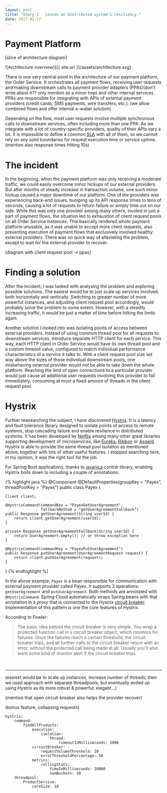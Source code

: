 ```yaml
---
layout: post
title: "Story 1 - Lesson on distributed system's resiliency."
date: 2017-02-17
---
```


# Payment Platform

[slice of architecture diagram]

![Architecture overview]({{ site.url }}/assets/architecture.svg)

There is one very central point in the architecture of our payment platform, the Order Service. It orchestrates all payment flows, receiving user requests and making downstream calls to payment provider adapters (PPAs)(don't write about it?? only mention as a minor hop) and other internal services. PPAs are responsible for integrating with APIs of external payment providers (credit cards, SMS payments, wire transfers, etc.). (we allow combined flows and offer internal e-wallet solution)

Depending on the flow, most user requests involve multiple synchronous calls to downstream services, often including more than one PPA. As we integrate with a lot of country-specific providers, quality of their APIs vary a lot. It is impossible to define a common [SLA][sla] with all of them, so we cannot rely on any solid boundaries for request execution time or service uptime. (mention also response times hitting 10s)

# The incident

In the beginning, when the payment platform was only receiving a moderate traffic, we could easily overcome minor hickups of our external providers. But after months of steady increase in transaction volume, one such minor hickup caused a major downtime of our platform. One of the providers was experiencing back-end issues, bumping up its API response times to tens of seconds, causing a lot of requests to return failure or simply time out on our side. While this was only one provider among many others, involed in just a part of payment flows, the situation led to exhaustion of client request pools on all Order Service instances. This basically rendered whole payment platform unusable, as it was unable to accept more client requests, also preventing execution of payment flows that exclusively involved healthy external providers. There was no quick way of alleviating the problem, except to wait for the external provider to recover.

[diagram with client request pool -> ppas]

# Finding a solution

After the incident, I was tasked with analysing the problem and exploring possible solutions. The easiest would be to just scale up services involved, both horizontally and vertically. Switching to greater number of more powerful instances, and adjusting client request pool accordingly, would probably solve the problem to some extent. However, with a steadily increasing traffic, it would be just a matter of time before hitting the limits again.

Another solution I looked into was isolating points of access between external providers. Instead of using common thread pool for all requests to downstream services, introduce separate HTTP client for each service. This way, each HTTP client in Order Service would have its own thread pool and a custom timeout value, configured to match individual performance characteristics of a service it talks to. With a client request pool size set way above the sizes of those individual downstream pools, one misbehaving external provider would not be able to take down the whole platform. Reaching the limit of open connections to a particular provider would just cause all additional user requests involving this provider to fail immediately, consuming at most a fixed amount of threads in the client request pool.

# Hystrix

Further reasearching the subject, I have discovered [Hystrix][hystrix-homepage]. It is a latency and fault tolerance library designed to isolate points of access to remote systems, stop cascading failure and enable resilience in distributed systems. It has been developed by [Netflix][netflix-github] among many other great libraries supporting development of microservices, like [Eureka][eureka], [Ribbon][ribbon] or [Asgard][asgard]. Hystrix is able to provide the same thread pool isolation as mentioned above, together with lots of other useful features. I stopped searching here, in my opinion, it was the right tool for the job.

For Spring Boot applications, thanks to [javanica][javanica-github] contrib library, enabling Hystrix boils down to including a couple of annotations.

{% highlight java %}
@Component
@DefaultProperties(groupKey = "Payex", threadPoolKey = "Payex")
public class Payex {

    Client client;

    @HystrixCommand(commandKey = "PayexGetUserAgreement",
                    fallbackMethod = "getUserAgreementFallback")
    public Response getUserAgreement(String userId) {
        return client.getUserAgreement(userId);
    }

    private Response getUserAgreementFallback(String userId) {
        return UserAgreement.empty(); // or throw exception here
    }

    @HystrixCommand(commandKey = "PayexPutUserAgreement")
    public Response putUserAgreement(UserAgreementRequest request) {
        return client.putUserAgreement(request);
    }
}
{% endhighlight %}

In the above example, `Payex` is a bean responsible for communication with external payment provider called Payex. It supports 2 operations: `getUserAgreement` and `putUserAgreement`. Both methods are annotated with `@HystrixCommand`. Spring Cloud automatically wraps Spring beans with that annotation in a proxy that is connected to the Hystrix [circuit breaker][circuit-breaker]. Implementation of this pattern is one the core features of Hystrix. 

According to Fowler:
> The basic idea behind the circuit breaker is very simple. You wrap a protected function call in a circuit breaker object, which monitors for failures. Once the failures reach a certain threshold, the circuit breaker trips, and all further calls to the circuit breaker return with an error, without the protected call being made at all. Usually you'll also want some kind of monitor alert if the circuit breaker trips.





<br/>

---

(easiest would be to scale up instances, increase number of threads, then we used approach with separate threadpools,  but eventually ended up using Hystrix as its more robust & powerful, elegabt...)

(mention that open circuit-breaker also helps the provider recover)

(bonus feature, collapsing requests)

```
hystrix:
    command:
        findAllProducts:
            execution:
                isolation:
                    thread:
                        timeoutInMilliseconds: 1000
            circuitBreaker:
                requestVolumeThreshold: 20
                errorThresholdPercentage: 50
            metrics:
                rollingStats:
                    timeInMilliseconds: 10000
                    numBuckets: 10
    threadpool:
        ProductService:
            coreSize: 10
```

[sla]: https://en.wikipedia.org/wiki/Service-level_agreement
[hystrix-homepage]: https://github.com/Netflix/Hystrix
[netflix-github]: https://github.com/Netflix
[eureka]: https://github.com/Netflix/eureka
[asgard]: https://github.com/Netflix/asgard
[ribbon]: https://github.com/Netflix/ribbon
[spinnaker]: http://www.spinnaker.io/
[javanica-github]: https://github.com/Netflix/Hystrix/tree/master/hystrix-contrib/hystrix-javanica
[circuit-breaker]: https://martinfowler.com/bliki/CircuitBreaker.html
